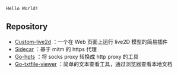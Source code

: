 `Hello World!`

## Repository

- [Custom-live2d](https://github.com/yuweizzz/custom-live2d) ：一个在 Web 页面上运行 live2D 模型的简易插件
- [Sidecar](https://github.com/yuweizzz/sidecar) ：基于 mitm 的 https 代理
- [Go-hpts](https://github.com/yuweizzz/go-hpts) ：将 socks proxy 转换成 http proxy 的工具
- [Go-txtfile-viewer](https://github.com/yuweizzz/go-txtfile-viewer) ：简单的文本查看工具，通过浏览器查看本地文档
